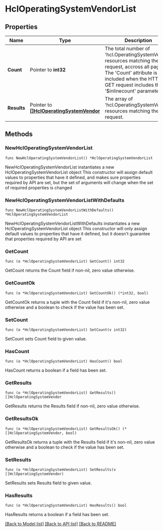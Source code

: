 # HclOperatingSystemVendorList

## Properties

Name | Type | Description | Notes
------------ | ------------- | ------------- | -------------
**Count** | Pointer to **int32** | The total number of &#39;hcl.OperatingSystemVendor&#39; resources matching the request, accross all pages. The &#39;Count&#39; attribute is included when the HTTP GET request includes the &#39;$inlinecount&#39; parameter. | [optional] 
**Results** | Pointer to [**[]HclOperatingSystemVendor**](hcl.OperatingSystemVendor.md) | The array of &#39;hcl.OperatingSystemVendor&#39; resources matching the request. | [optional] 

## Methods

### NewHclOperatingSystemVendorList

`func NewHclOperatingSystemVendorList() *HclOperatingSystemVendorList`

NewHclOperatingSystemVendorList instantiates a new HclOperatingSystemVendorList object
This constructor will assign default values to properties that have it defined,
and makes sure properties required by API are set, but the set of arguments
will change when the set of required properties is changed

### NewHclOperatingSystemVendorListWithDefaults

`func NewHclOperatingSystemVendorListWithDefaults() *HclOperatingSystemVendorList`

NewHclOperatingSystemVendorListWithDefaults instantiates a new HclOperatingSystemVendorList object
This constructor will only assign default values to properties that have it defined,
but it doesn't guarantee that properties required by API are set

### GetCount

`func (o *HclOperatingSystemVendorList) GetCount() int32`

GetCount returns the Count field if non-nil, zero value otherwise.

### GetCountOk

`func (o *HclOperatingSystemVendorList) GetCountOk() (*int32, bool)`

GetCountOk returns a tuple with the Count field if it's non-nil, zero value otherwise
and a boolean to check if the value has been set.

### SetCount

`func (o *HclOperatingSystemVendorList) SetCount(v int32)`

SetCount sets Count field to given value.

### HasCount

`func (o *HclOperatingSystemVendorList) HasCount() bool`

HasCount returns a boolean if a field has been set.

### GetResults

`func (o *HclOperatingSystemVendorList) GetResults() []HclOperatingSystemVendor`

GetResults returns the Results field if non-nil, zero value otherwise.

### GetResultsOk

`func (o *HclOperatingSystemVendorList) GetResultsOk() (*[]HclOperatingSystemVendor, bool)`

GetResultsOk returns a tuple with the Results field if it's non-nil, zero value otherwise
and a boolean to check if the value has been set.

### SetResults

`func (o *HclOperatingSystemVendorList) SetResults(v []HclOperatingSystemVendor)`

SetResults sets Results field to given value.

### HasResults

`func (o *HclOperatingSystemVendorList) HasResults() bool`

HasResults returns a boolean if a field has been set.


[[Back to Model list]](../README.md#documentation-for-models) [[Back to API list]](../README.md#documentation-for-api-endpoints) [[Back to README]](../README.md)


